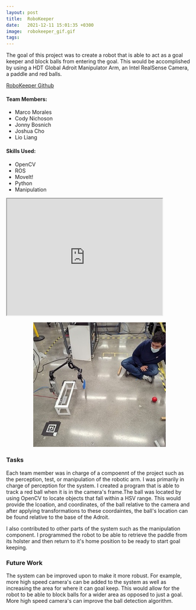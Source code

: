 ```yaml
---
layout: post
title:  RoboKeeper
date:   2021-12-11 15:01:35 +0300 
image:  robokeeper_gif.gif
tags:   
---
```


The goal of this project was to create a robot that is able to act as a goal keeper and block balls from entering the goal. This would be accomplished by using a HDT Global Adroit Manipulator Arm, an Intel RealSense Camera, a paddle and red balls.

[RoboKeeper Github](https://github.com/mmorales45/final-project-robokeeper)
#### Team Members:
* Marco Morales
* Cody Nichoson
* Jonny Bosnich
* Joshua Cho
* Lio Liang

#### Skills Used:
* OpenCV
* ROS
* MoveIt!
* Python
* Manipulation

<iframe width="420" height="315"
src="https://youtube.com/embed/Q41JVfnfLcU">
</iframe>


<p align="center">
  <img src="/images/marco_robo_crop.jpg" />
</p>

### Tasks
Each team member was in charge of a compoennt of the project such as the perception, test, or manipulation of the robotic arm. I was primarily in charge of perception for the system. I created a program that is able to track a red ball when it is in the camera's frame.The ball was located by using OpenCV to locate objects that fall within a HSV range. This would provide the lcoation, and coordinates, of the ball relative to the camera and after applying transformations to these coordaintes, the ball's location can be found relative to the base of the Adroit. 

I also contributed to other parts of the system such as the manipulation component. I programmed the robot to be able to retrieve the paddle from its holster and then return to it's home position to be ready to start goal keeping. 

### Future Work
The system can be improved upon to make it more robust. For example, more high speed camera's can be added to the system as well as increasing the area for where it can goal keep. This would allow for the robot to be able to block balls for a wider area as opposed to just a goal. More high speed camera's can improve the ball detection algorithm. 